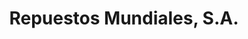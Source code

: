 ---
title: "Repuestos Mundiales, S.A."
url: /la-vega/repuestos-mundiales-s-a/
shop: piezas de automóviles
---